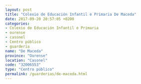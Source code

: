 ```yaml
---
layout: post
title: "Colexio de Educación Infantil e Primaria De Maceda"
date: 2017-09-20 20:57:05 +0200
categories:
- Colexio de Educación Infantil e Primaria
- ourense
- casonel
- Centro público
- guarderia
name: "De Maceda"
province: "Ourense"
location: "Casonel"
code: "32006553"
type: "Centro público"
permalink: /guarderias/de-maceda.html
---
```

